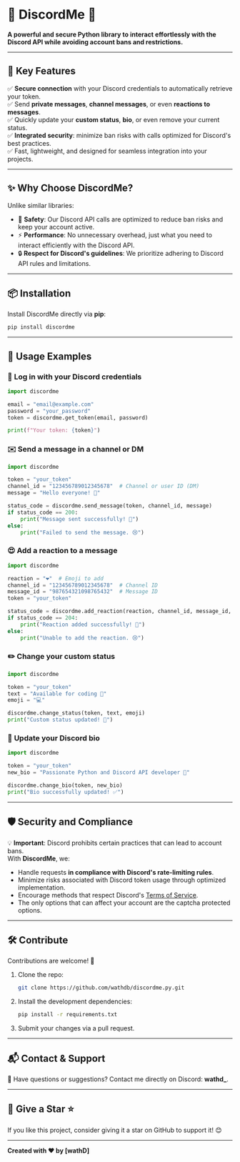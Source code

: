 # 🎉 DiscordMe 🐍  

**A powerful and secure Python library to interact effortlessly with the Discord API while avoiding account bans and restrictions.**  

---

## 🚀 **Key Features**  
✅ **Secure connection** with your Discord credentials to automatically retrieve your token.  
✅ Send **private messages**, **channel messages**, or even **reactions to messages**.  
✅ Quickly update your **custom status**, **bio**, or even remove your current status.  
✅ **Integrated security**: minimize ban risks with calls optimized for Discord's best practices.  
✅ Fast, lightweight, and designed for seamless integration into your projects.  

---

## ✨ **Why Choose DiscordMe?**  

Unlike similar libraries:  
- 🎯 **Safety**: Our Discord API calls are optimized to reduce ban risks and keep your account active.  
- ⚡ **Performance**: No unnecessary overhead, just what you need to interact efficiently with the Discord API.  
- 🔒 **Respect for Discord's guidelines**: We prioritize adhering to Discord API rules and limitations.  

---

## 📦 **Installation**  

Install DiscordMe directly via **pip**:  
```bash
pip install discordme
```

---

## 📄 **Usage Examples**  

### 🔐 **Log in with your Discord credentials**  
```python
import discordme

email = "email@example.com"
password = "your_password"
token = discordme.get_token(email, password)

print(f"Your token: {token}")
```

### ✉️ **Send a message in a channel or DM**  
```python
import discordme

token = "your_token"
channel_id = "123456789012345678"  # Channel or user ID (DM)
message = "Hello everyone! 🚀"

status_code = discordme.send_message(token, channel_id, message)
if status_code == 200:
    print("Message sent successfully! 🎉")
else:
    print("Failed to send the message. 😢")
```

### 😍 **Add a reaction to a message**  
```python
import discordme

reaction = "❤️"  # Emoji to add
channel_id = "123456789012345678"  # Channel ID
message_id = "987654321098765432"  # Message ID
token = "your_token"

status_code = discordme.add_reaction(reaction, channel_id, message_id, token)
if status_code == 204:
    print("Reaction added successfully! 🎉")
else:
    print("Unable to add the reaction. 😢")
```

### ✏️ **Change your custom status**  
```python
import discordme

token = "your_token"
text = "Available for coding 🐍"
emoji = "💻"

discordme.change_status(token, text, emoji)
print("Custom status updated! 🎯")
```

### 📝 **Update your Discord bio**  
```python
import discordme

token = "your_token"
new_bio = "Passionate Python and Discord API developer 🚀"

discordme.change_bio(token, new_bio)
print("Bio successfully updated! ✅")
```

---

## 🛡️ **Security and Compliance**  
💡 **Important**: Discord prohibits certain practices that can lead to account bans.  
With **DiscordMe**, we:  
- Handle requests **in compliance with Discord's rate-limiting rules**.  
- Minimize risks associated with Discord token usage through optimized implementation.  
- Encourage methods that respect Discord's [Terms of Service](https://discord.com/terms).
- The only options that can affect your account are the captcha protected options.

---

## 🛠️ **Contribute**  

Contributions are welcome! 🎉  
1. Clone the repo:  
   ```bash
   git clone https://github.com/wathdb/discordme.py.git
   ```  
2. Install the development dependencies:  
   ```bash
   pip install -r requirements.txt
   ```  
3. Submit your changes via a pull request.  

---

## 📬 **Contact & Support**  
💬 Have questions or suggestions? Contact me directly on Discord: **wathd_**.  

---

## 🌟 **Give a Star ⭐**  
If you like this project, consider giving it a star on GitHub to support it! 😊  

---

**Created with ❤️ by [wathD]**
